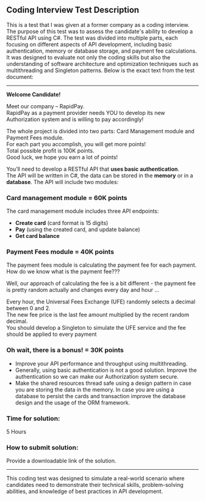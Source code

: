 ## Coding Interview Test Description

This is a test that I was given at a former company as a coding interview. The purpose of this test was to assess the candidate's ability to develop a RESTful API using C#. The test was divided into multiple parts, each focusing on different aspects of API development, including basic authentication, memory or database storage, and payment fee calculations. It was designed to evaluate not only the coding skills but also the understanding of software architecture and optimization techniques such as multithreading and Singleton patterns. Below is the exact text from the test document:

---

**Welcome Candidate!**

Meet our company – RapidPay.  
RapidPay as a payment provider needs YOU to develop its new Authorization system and is willing to pay accordingly!

The whole project is divided into two parts: Card Management module and Payment Fees module.  
For each part you accomplish, you will get more points!  
Total possible profit is 100K points.  
Good luck, we hope you earn a lot of points!

You’ll need to develop a RESTful API that **uses basic authentication**.  
The API will be written in C#, the data can be stored in the **memory** or in a **database**. The API will include two modules:

### Card management module = 60K points

The card management module includes three API endpoints:
- **Create card** (card format is 15 digits)
- **Pay** (using the created card, and update balance)
- **Get card balance**

### Payment Fees module = 40K points

The payment fees module is calculating the payment fee for each payment.  
How do we know what is the payment fee???

Well, our approach of calculating the fee is a bit different - the payment fee is pretty random actually and changes every day and hour ...

Every hour, the Universal Fees Exchange (UFE) randomly selects a decimal between 0 and 2.  
The new fee price is the last fee amount multiplied by the recent random decimal.  
You should develop a Singleton to simulate the UFE service and the fee should be applied to every payment

### Oh wait, there is a **bonus!** = 30K points

- Improve your API performance and throughput using multithreading.
- Generally, using basic authentication is not a good solution. Improve the authentication so we can make our Authorization system secure.
- Make the shared resources thread safe using a design pattern in case you are storing the data in the memory. In case you are using a database to persist the cards and transaction improve the database design and the usage of the ORM framework.

### Time for solution:

5 Hours

### How to submit solution:

Provide a downloadable link of the solution.

---

This coding test was designed to simulate a real-world scenario where candidates need to demonstrate their technical skills, problem-solving abilities, and knowledge of best practices in API development.
